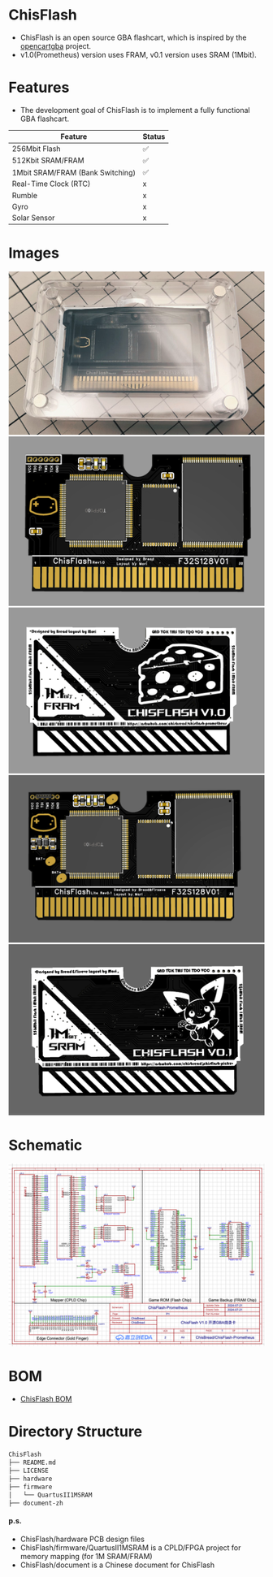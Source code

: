 # ChisFlash
- ChisFlash is an open source GBA flashcart, which is inspired by the [opencartgba](https://github.com/laqieer/opencartgba) project.
- v1.0(Prometheus) version uses FRAM, v0.1 version uses SRAM (1Mbit).

# Features

- The development goal of ChisFlash is to implement a fully functional GBA flashcart.

| Feature | Status |
| --- | --- |
| 256Mbit Flash | ✅ |
| 512Kbit SRAM/FRAM | ✅ |
| 1Mbit SRAM/FRAM (Bank Switching) | ✅ |
| Real-Time Clock (RTC) | x |
| Rumble | x |
| Gyro | x |
| Solar Sensor | x |

# Images
![realcart](./images/realcart.png)
![top_v1.0](./images/top_v1.0.png)
![but_v1.0](./images/but_v1.0.png)
![top_v0.1](./images/top_v0.1.png)
![but_v0.1](./images/but_v0.1.png)

# Schematic

![schematic](./images/sch.png)

# BOM

- [ChisFlash BOM](BOM.md)

# Directory Structure   

```
ChisFlash
├── README.md
├── LICENSE
├── hardware
├── firmware
│   └── QuartusII1MSRAM
├── document-zh
```

#### p.s.

- ChisFlash/hardware PCB design files
- ChisFlash/firmware/QuartusII1MSRAM is a CPLD/FPGA project for memory mapping (for 1M SRAM/FRAM)
- ChisFlash/document is a Chinese document for ChisFlash